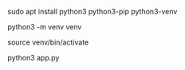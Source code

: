 sudo apt install python3 python3-pip python3-venv

python3 -m venv venv

source venv/bin/activate

python3 app.py
